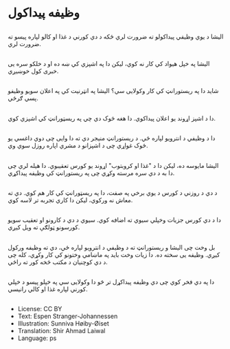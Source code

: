 # وظیفه پیداکول

##
الیشا د یوي وظیفي پیداکولو ته ضرورت لري ځکه د دي کورني د غذا او کالو لپاره پیسو ته ضرورت لري.

##
الیشا په خپل هیواد کي کار نه کوي، لیکن دا په اشپزي کي ښه ده او د خلکو سره یی خبری کول خوښیږي.

##
شاید دا په ریستورانټ کي کار وکولایی سي؟ الیشا په انټرنیت کي په اعلان سویو وظیفو پسي ګرځي.

##
دا د اشپز اړوند یو اعلان پیداکوي. دا هغه څوک دي چي په ریسټورانټ کي اشپزي کوي.

##
دا د وظیفي د انترویو لپاره ځي. د ریستورانټ منیجر دي ته دا وایی چی دوي داغسي یو څوک غواړي چی د اشپزانو د مشري اپاره روزل سوي وي.

##
الیشا مایوسه ده، لیکن دا د "غذا او کروبتوب" اړوند یو کورس تعقیبوي. دا هیله لري چی دا به د دي سره مرسته وکړي چی په ریستورانټ کي وظیفه پیداکړي.

##
د دي د روزني د کورس د یوي برخي په صفت، دا په ریسټورانټ کي کار هم کوي. دي ته معاش نه ورکوي، لیکن دا کاري تجربه تر لاسه کوي.

##
دا د دي کورس جزیات وخپلي سیوي ته اضافه کوي. سیوي د دي د کارونو او تعقیب سویو کورسونو ټولګې ته ویل کیږي.

##
بل وخت چی الیشا و ریستورانټ ته د وظیفي د انترویو لپاره ځي، دي ته وظیفه ورکول کیږي. وظیفه یی سخته ده. دا زیات وخت باید په ماښامي وختونو کي کار وکړي، کله چی د دي کوچنیان د مکتب څخه کور ته راځي.

##
دا په دي فخر کوي چی دي وظیفه پیداکړل تر څو دا وکولایی سي په خپلو پیسو د خپلي کورني لپاره غذا او کالي رانیسي.

##
* License: CC BY
* Text: Espen Stranger-Johannessen
* Illustration: Sunniva Høiby-Øiset
* Translation: Shir Ahmad Laiwal
* Language: ps
